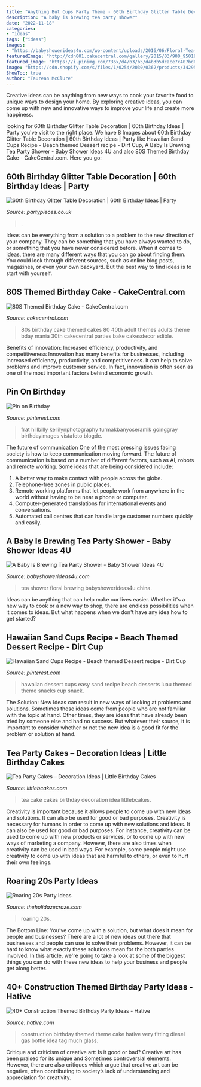 ```yaml
---
title: "Anything But Cups Party Theme - 60th Birthday Glitter Table Decoration"
description: "A baby is brewing tea party shower"
date: "2022-11-18"
categories:
- "ideas"
tags: ["ideas"]
images:
- "https://babyshowerideas4u.com/wp-content/uploads/2016/06/Floral-Tea-Party-Shower-China-jpg-600x899.png"
featuredImage: "http://cdn001.cakecentral.com/gallery/2015/03/900_950186HLaw_80s-themed-birthday-cake.jpg"
featured_image: "https://i.pinimg.com/736x/d4/b3/b5/d4b3b5dcace7c407bd69a898202f2bf9.jpg"
image: "https://cdn.shopify.com/s/files/1/0254/2030/0362/products/34295-60th_Birthday_Glitter_Table_Decoration_b_86960257-dc02-4978-8ca8-0f9c2ad84580_2400x.jpg?v=1583494300"
ShowToc: true
author: "Taurean McClure"
---
```



Creative ideas can be anything from new ways to cook your favorite food to unique ways to design your home. By exploring creative ideas, you can come up with new and innovative ways to improve your life and create more happiness.

	

		
looking for 60th Birthday Glitter Table Decoration | 60th Birthday Ideas | Party you've visit to the right place. We have 8 Images about 60th Birthday Glitter Table Decoration | 60th Birthday Ideas | Party like Hawaiian Sand Cups Recipe - Beach themed Dessert recipe - Dirt Cup, A Baby Is Brewing Tea Party Shower - Baby Shower Ideas 4U and also 80S Themed Birthday Cake - CakeCentral.com. Here you go:
		
    
## 60th Birthday Glitter Table Decoration | 60th Birthday Ideas | Party

<img loading=lazy src="https://cdn.shopify.com/s/files/1/0254/2030/0362/products/34295-60th_Birthday_Glitter_Table_Decoration_b_86960257-dc02-4978-8ca8-0f9c2ad84580_2400x.jpg?v=1583494300" onerror="this.onerror=null;this.src='https://tse2.mm.bing.net/th?id=OIP.l1uoOJFPjX2Pei_vOCp-OAHaHa&amp;pid=15.1';" alt="60th Birthday Glitter Table Decoration | 60th Birthday Ideas | Party">

_Source: partypieces.co.uk_

>. 

	

Ideas can be everything from a solution to a problem to the new direction of your company. They can be something that you have always wanted to do, or something that you have never considered before. When it comes to ideas, there are many different ways that you can go about finding them. You could look through different sources, such as online blog posts, magazines, or even your own backyard. But the best way to find ideas is to start with yourself.

    
## 80S Themed Birthday Cake - CakeCentral.com

<img loading=lazy src="http://cdn001.cakecentral.com/gallery/2015/03/900_950186HLaw_80s-themed-birthday-cake.jpg" onerror="this.onerror=null;this.src='https://tse3.mm.bing.net/th?id=OIP.5KAqtCytwHY6mp9KcrU_PQHaKD&amp;pid=15.1';" alt="80S Themed Birthday Cake - CakeCentral.com">

_Source: cakecentral.com_

>80s birthday cake themed cakes 80 40th adult themes adults theme bday mania 30th cakecentral parties bake cakesdecor edible. 

	

Benefits of innovation: Increased efficiency, productivity, and competitiveness
Innovation has many benefits for businesses, including increased efficiency, productivity, and competitiveness. It can help to solve problems and improve customer service. In fact, innovation is often seen as one of the most important factors behind economic growth.

    
## Pin On Birthday

<img loading=lazy src="https://i.pinimg.com/736x/0b/e2/14/0be2142751e462c10626e4a54cc667fd.jpg" onerror="this.onerror=null;this.src='https://tse3.mm.bing.net/th?id=OIP.ljRMuAvFlpA7TWCSv_L2EwHaLL&amp;pid=15.1';" alt="Pin on Birthday">

_Source: pinterest.com_

>frat hillbilly kellilynphotography turmakbanyoseramik goinggray birthdayimages vistafoto blogde. 

	

The future of communication
One of the most pressing issues facing society is how to keep communication moving forward. The future of communication is based on a number of different factors, such as AI, robots and remote working. Some ideas that are being considered include: 
1. A better way to make contact with people across the globe. 
2. Telephone-free zones in public places. 
3. Remote working platforms that let people work from anywhere in the world without having to be near a phone or computer. 
4. Computer-generated translations for international events and conversations. 
5. Automated call centres that can handle large customer numbers quickly and easily.

    
## A Baby Is Brewing Tea Party Shower - Baby Shower Ideas 4U

<img loading=lazy src="https://babyshowerideas4u.com/wp-content/uploads/2016/06/Floral-Tea-Party-Shower-China-jpg-600x899.png" onerror="this.onerror=null;this.src='https://tse4.mm.bing.net/th?id=OIP.zlmG4WMorKXOmOl1ZnLIeQHaLG&amp;pid=15.1';" alt="A Baby Is Brewing Tea Party Shower - Baby Shower Ideas 4U">

_Source: babyshowerideas4u.com_

>tea shower floral brewing babyshowerideas4u china. 

	

Ideas can be anything that can help make our lives easier. Whether it's a new way to cook or a new way to shop, there are endless possibilities when it comes to ideas. But what happens when we don't have any idea how to get started? 

    
## Hawaiian Sand Cups Recipe - Beach Themed Dessert Recipe - Dirt Cup

<img loading=lazy src="https://i.pinimg.com/736x/d4/b3/b5/d4b3b5dcace7c407bd69a898202f2bf9.jpg" onerror="this.onerror=null;this.src='https://tse1.mm.bing.net/th?id=OIP.Ple2smpGKgRVi3EsqGcmggHaRb&amp;pid=15.1';" alt="Hawaiian Sand Cups Recipe - Beach themed Dessert recipe - Dirt Cup">

_Source: pinterest.com_

>hawaiian dessert cups easy sand recipe beach desserts luau themed theme snacks cup snack. 

	

The Solution:
New Ideas can result in new ways of looking at problems and solutions. Sometimes these ideas come from people who are not familiar with the topic at hand. Other times, they are ideas that have already been tried by someone else and had no success. But whatever their source, it is important to consider whether or not the new idea is a good fit for the problem or solution at hand.

    
## Tea Party Cakes – Decoration Ideas | Little Birthday Cakes

<img loading=lazy src="http://www.littlebcakes.com/wp-content/uploads/2014/02/Tea-Party-Cake.jpg" onerror="this.onerror=null;this.src='https://tse4.mm.bing.net/th?id=OIP.deY3zWi-TrQyWkKKq_QIQgHaJ4&amp;pid=15.1';" alt="Tea Party Cakes – Decoration Ideas | Little Birthday Cakes">

_Source: littlebcakes.com_

>tea cake cakes birthday decoration idea littlebcakes. 

	

Creativity is important because it allows people to come up with new ideas and solutions. It can also be used for good or bad purposes.
Creativity is necessary for humans in order to come up with new solutions and ideas. It can also be used for good or bad purposes. For instance, creativity can be used to come up with new products or services, or to come up with new ways of marketing a company. However, there are also times when creativity can be used in bad ways. For example, some people might use creativity to come up with ideas that are harmful to others, or even to hurt their own feelings.

    
## Roaring 20s Party Ideas

<img loading=lazy src="https://theholidazecraze.com/wp-content/uploads/2019/07/shutterstock_1414957166.jpg" onerror="this.onerror=null;this.src='https://tse2.mm.bing.net/th?id=OIP.hg2H1roFWAHuggr0QEUBWwHaLW&amp;pid=15.1';" alt="Roaring 20s Party Ideas">

_Source: theholidazecraze.com_

>roaring 20s. 

	

The Bottom Line: You’ve come up with a solution, but what does it mean for people and businesses?
There are a lot of new ideas out there that businesses and people can use to solve their problems. However, it can be hard to know what exactly these solutions mean for the both parties involved. In this article, we're going to take a look at some of the biggest things you can do with these new ideas to help your business and people get along better.

    
## 40+ Construction Themed Birthday Party Ideas - Hative

<img loading=lazy src="https://hative.com/wp-content/uploads/2015/06/construction-birthday-party/25-construction-themed-birthday-party.jpg" onerror="this.onerror=null;this.src='https://tse4.mm.bing.net/th?id=OIP.ZWGq3KMhBdCd8lyDxY-5BwHaLH&amp;pid=15.1';" alt="40+ Construction Themed Birthday Party Ideas - Hative">

_Source: hative.com_

>construction birthday themed theme cake hative very fitting diesel gas bottle idea tag much glass. 

	

Critique and criticism of creative art: Is it good or bad?
Creative art has been praised for its unique and Sometimes controversial elements. However, there are also critiques which argue that creative art can be negative, often contributing to society’s lack of understanding and appreciation for creativity.

